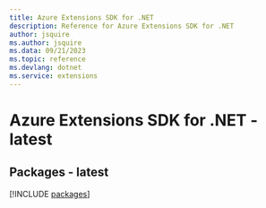 ```yaml
---
title: Azure Extensions SDK for .NET
description: Reference for Azure Extensions SDK for .NET
author: jsquire
ms.author: jsquire
ms.data: 09/21/2023
ms.topic: reference
ms.devlang: dotnet
ms.service: extensions
---
```

# Azure Extensions SDK for .NET - latest
## Packages - latest
[!INCLUDE [packages](extensions-index.md)]